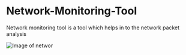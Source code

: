 # Network-Monitoring-Tool
Network monitoring tool is a tool which helps in to the network packet analysis

![Image of networ](https://www.flowmon.com/getattachment/Home/Tabs/Network-Monitoring-Visibility/product-img-monitoring.png)
